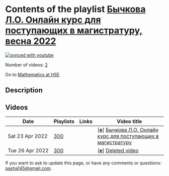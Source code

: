# Contents of the playlist [Бычкова Л.О. Онлайн курс для поступающих в магистратуру, весна 2022](https://www.youtube.com/playlist?list=PLq3E5oubNNoD4ufXWyrL8whPgLMAoC0x9)

[![synced with youtube](https://img.shields.io/github/last-commit/mathphysschool/mathphysschool.github.io/autoupdate1?label=synced%20with%20youtube)](https://github.com/mathphysschool/mathphysschool.github.io/commits/autoupdate1)

Number of videos: [2](#videos)

Go to [Mathematics at HSE](../README.md)

## Description



## Videos

|Date|Playlists|Links|Video title|
|---|---|---|---|
| Sat&nbsp;23&nbsp;Apr&nbsp;2022 | [300](../playlists/300 "Бычкова Л.О. Онлайн курс для поступающих в магистратуру, весна 2022") |  | [[**e**](https://studio.youtube.com/video/MyHLJWR3wCI/edit "Edit")] [Бычкова Л.О. Онлайн курс для поступающих в магистратуру](https://www.youtube.com/watch?v=MyHLJWR3wCI&list=PLq3E5oubNNoD4ufXWyrL8whPgLMAoC0x9) |
| Tue&nbsp;26&nbsp;Apr&nbsp;2022 | [300](../playlists/300 "Бычкова Л.О. Онлайн курс для поступающих в магистратуру, весна 2022") |  | [[**e**](https://studio.youtube.com/video/PJb4D4tpBDE/edit "Edit")] [Deleted video](https://www.youtube.com/watch?v=PJb4D4tpBDE&list=PLq3E5oubNNoD4ufXWyrL8whPgLMAoC0x9 "This video is unavailable.") |


 If you want to ask to update this page, or have any comments or questions: <pasha145@gmail.com>.